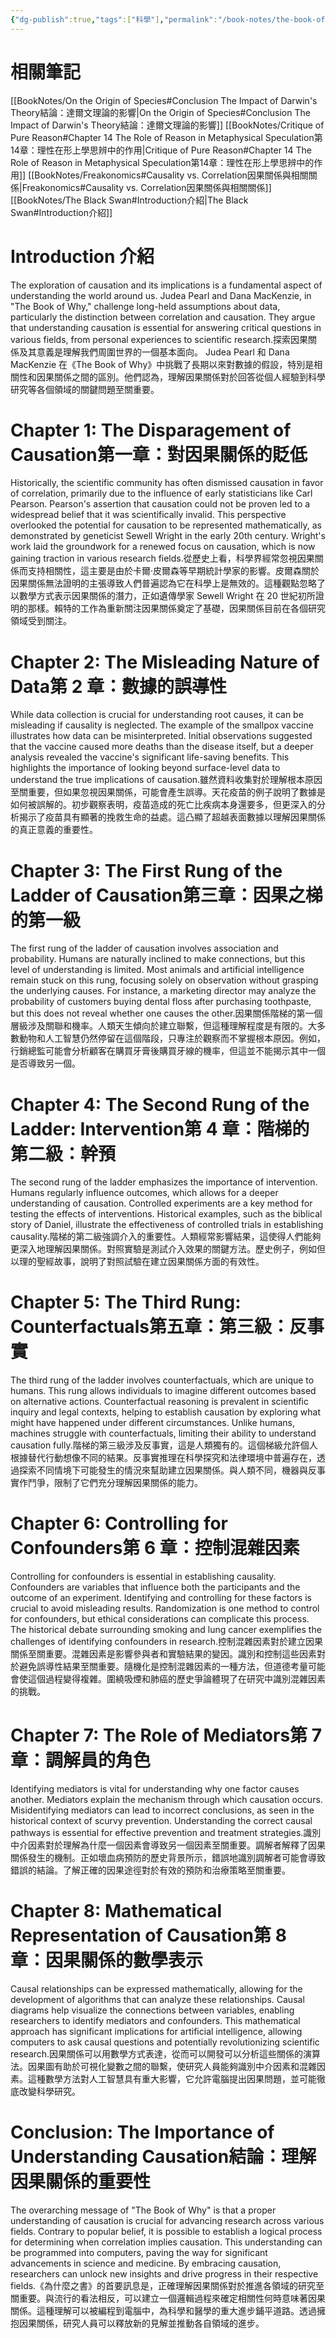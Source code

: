 ```yaml
---
{"dg-publish":true,"tags":["科學"],"permalink":"/book-notes/the-book-of-why/","dgPassFrontmatter":true,"created":"2024-11-27T12:30:14.003+08:00","updated":"2024-11-28T13:24:36.237+08:00"}
---
```


# 相關筆記
[[BookNotes/On the Origin of Species#Conclusion The Impact of Darwin's Theory結論：達爾文理論的影響\|On the Origin of Species#Conclusion The Impact of Darwin's Theory結論：達爾文理論的影響]]
[[BookNotes/Critique of Pure Reason#Chapter 14 The Role of Reason in Metaphysical Speculation第14章：理性在形上學思辨中的作用\|Critique of Pure Reason#Chapter 14 The Role of Reason in Metaphysical Speculation第14章：理性在形上學思辨中的作用]]
[[BookNotes/Freakonomics#Causality vs. Correlation因果關係與相關關係\|Freakonomics#Causality vs. Correlation因果關係與相關關係]]
[[BookNotes/The Black Swan#Introduction介紹\|The Black Swan#Introduction介紹]]
# Introduction 介紹

The exploration of causation and its implications is a fundamental aspect of understanding the world around us. Judea Pearl and Dana MacKenzie, in "The Book of Why," challenge long-held assumptions about data, particularly the distinction between correlation and causation. They argue that understanding causation is essential for answering critical questions in various fields, from personal experiences to scientific research.探索因果關係及其意義是理解我們周圍世界的一個基本面向。 Judea Pearl 和 Dana MacKenzie 在《The Book of Why》中挑戰了長期以來對數據的假設，特別是相關性和因果關係之間的區別。他們認為，理解因果關係對於回答從個人經驗到科學研究等各個領域的關鍵問題至關重要。

# Chapter 1: The Disparagement of Causation第一章：對因果關係的貶低

Historically, the scientific community has often dismissed causation in favor of correlation, primarily due to the influence of early statisticians like Carl Pearson. Pearson's assertion that causation could not be proven led to a widespread belief that it was scientifically invalid. This perspective overlooked the potential for causation to be represented mathematically, as demonstrated by geneticist Sewell Wright in the early 20th century. Wright's work laid the groundwork for a renewed focus on causation, which is now gaining traction in various research fields.從歷史上看，科學界經常忽視因果關係而支持相關​​性，這主要是由於卡爾·皮爾森等早期統計學家的影響。皮爾森關於因果關係無法證明的主張導致人們普遍認為它在科學上是無效的。這種觀點忽略了以數學方式表示因果關係的潛力，正如遺傳學家 Sewell Wright 在 20 世紀初所證明的那樣。賴特的工作為重新關注因果關係奠定了基礎，因果關係目前在各個研究領域受到關注。

# Chapter 2: The Misleading Nature of Data第 2 章：數據的誤導性

While data collection is crucial for understanding root causes, it can be misleading if causality is neglected. The example of the smallpox vaccine illustrates how data can be misinterpreted. Initial observations suggested that the vaccine caused more deaths than the disease itself, but a deeper analysis revealed the vaccine's significant life-saving benefits. This highlights the importance of looking beyond surface-level data to understand the true implications of causation.雖然資料收集對於理解根本原因至關重要，但如果忽視因果關係，可能會產生誤導。天花疫苗的例子說明了數據是如何被誤解的。初步觀察表明，疫苗造成的死亡比疾病本身還要多，但更深入的分析揭示了疫苗具有顯著的挽救生命的益處。這凸顯了超越表面數據以理解因果關係的真正意義的重要性。

# Chapter 3: The First Rung of the Ladder of Causation第三章：因果之梯的第一級

The first rung of the ladder of causation involves association and probability. Humans are naturally inclined to make connections, but this level of understanding is limited. Most animals and artificial intelligence remain stuck on this rung, focusing solely on observation without grasping the underlying causes. For instance, a marketing director may analyze the probability of customers buying dental floss after purchasing toothpaste, but this does not reveal whether one causes the other.因果關係階梯的第一個層級涉及關聯和機率。人類天生傾向於建立聯繫，但這種理解程度是有限的。大多數動物和人工智慧仍然停留在這個階段，只專注於觀察而不掌握根本原因。例如，行銷總監可能會分析顧客在購買牙膏後購買牙線的機率，但這並不能揭示其中一個是否導致另一個。

# Chapter 4: The Second Rung of the Ladder: Intervention第 4 章：階梯的第二級：幹預

The second rung of the ladder emphasizes the importance of intervention. Humans regularly influence outcomes, which allows for a deeper understanding of causation. Controlled experiments are a key method for testing the effects of interventions. Historical examples, such as the biblical story of Daniel, illustrate the effectiveness of controlled trials in establishing causality.階梯的第二級強調介入的重要性。人類經常影響結果，這使得人們能夠更深入地理解因果關係。對照實驗是測試介入效果的關鍵方法。歷史例子，例如但以理的聖經故事，說明了對照試驗在建立因果關係方面的有效性。

# Chapter 5: The Third Rung: Counterfactuals第五章：第三級：反事實

The third rung of the ladder involves counterfactuals, which are unique to humans. This rung allows individuals to imagine different outcomes based on alternative actions. Counterfactual reasoning is prevalent in scientific inquiry and legal contexts, helping to establish causation by exploring what might have happened under different circumstances. Unlike humans, machines struggle with counterfactuals, limiting their ability to understand causation fully.階梯的第三級涉及反事實，這是人類獨有的。這個梯級允許個人根據替代行動想像不同的結果。反事實推理在科學探究和法律環境中普遍存在，透過探索不同情境下可能發生的情況來幫助建立因果關係。與人類不同，機器與反事實作鬥爭，限制了它們充分理解因果關係的能力。

# Chapter 6: Controlling for Confounders第 6 章：控制混雜因素

Controlling for confounders is essential in establishing causality. Confounders are variables that influence both the participants and the outcome of an experiment. Identifying and controlling for these factors is crucial to avoid misleading results. Randomization is one method to control for confounders, but ethical considerations can complicate this process. The historical debate surrounding smoking and lung cancer exemplifies the challenges of identifying confounders in research.控制混雜因素對於建立因果關係至關重要。混雜因素是影響參與者和實驗結果的變因。識別和控制這些因素對於避免誤導性結果至關重要。隨機化是控制混雜因素的一種方法，但道德考量可能會使這個過程變得複雜。圍繞吸煙和肺癌的歷史爭論體現了在研究中識別混雜因素的挑戰。

# Chapter 7: The Role of Mediators第 7 章：調解員的角色

Identifying mediators is vital for understanding why one factor causes another. Mediators explain the mechanism through which causation occurs. Misidentifying mediators can lead to incorrect conclusions, as seen in the historical context of scurvy prevention. Understanding the correct causal pathways is essential for effective prevention and treatment strategies.識別中介因素對於理解為什麼一個因素會導致另一個因素至關重要。調解者解釋了因果關係發生的機制。正如壞血病預防的歷史背景所示，錯誤地識別調解者可能會導致錯誤的結論。了解正確的因果途徑對於有效的預防和治療策略至關重要。

# Chapter 8: Mathematical Representation of Causation第 8 章：因果關係的數學表示

Causal relationships can be expressed mathematically, allowing for the development of algorithms that can analyze these relationships. Causal diagrams help visualize the connections between variables, enabling researchers to identify mediators and confounders. This mathematical approach has significant implications for artificial intelligence, allowing computers to ask causal questions and potentially revolutionizing scientific research.因果關係可以用數學方式表達，從而可以開發可以分析這些關係的演算法。因果圖有助於可視化變數之間的聯繫，使研究人員能夠識別中介因素和混雜因素。這種數學方法對人工智慧具有重大影響，它允許電腦提出因果問題，並可能徹底改變科學研究。

# Conclusion: The Importance of Understanding Causation結論：理解因果關係的重要性

The overarching message of "The Book of Why" is that a proper understanding of causation is crucial for advancing research across various fields. Contrary to popular belief, it is possible to establish a logical process for determining when correlation implies causation. This understanding can be programmed into computers, paving the way for significant advancements in science and medicine. By embracing causation, researchers can unlock new insights and drive progress in their respective fields.《為什麼之書》的首要訊息是，正確理解因果關係對於推進各領域的研究至關重要。與流行的看法相反，可以建立一個邏輯過程來確定相關性何時意味著因果關係。這種理解可以被編程到電腦中，為科學和醫學的重大進步鋪平道路。透過擁抱因果關係，研究人員可以釋放新的見解並推動各自領域的進步。